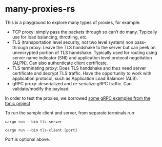 # many-proxies-rs

This is a playground to explore many types of proxies, for example:

* TCP proxy: simply pass the packets through so can’t do many. Typically use for load balancing, throttling, etc.
* TLS (transportation level security, not two level system) non pass-through proxy: Leave the TLS handshake to the server but can peek on unencrypted portion of TLS handshake. Typically used for routing using server name indicator (SNI) and application level protocol negotiation (ALPN). Can also authenticate client certificate.
* TLS terminating proxy: Does TLS handshake and thus need server certificate and decrypt TLS traffic. Have the opportunity to work with application protocol, such as Application Load Balancer (ALB).
* gRPC proxy: deserialized and re-serialize gRPC traffic. Can validate/modify the payload.

In order to test the proxies, we borrowed [some gRPC examples from the tonic project](https://github.com/hyperium/tonic/tree/master/examples/src/tls_client_auth)

To run the sample client and server, from separate terminals run:

```
cargo run --bin tls-server
```

```
cargo run --bin tls-client [port]
```

Port is optional above.
